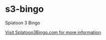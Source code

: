 # s3-bingo
Splatoon 3 Bingo


[Visit Splatoon3Bingo.com for more information](http://www.splatoon3bingo.com)
